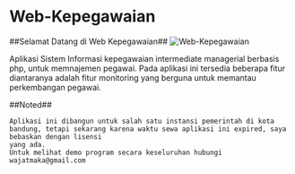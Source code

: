 Web-Kepegawaian
==============

##Selamat Datang di Web Kepegawaian##
![Web-Kepegawaian](https://raw.githubusercontent.com/wajatmaka/Web-Kepegawaian/master/img/logo.png) 


Aplikasi Sistem Informasi kepegawaian intermediate managerial berbasis php, untuk memnajemen pegawai.
Pada aplikasi ini tersedia beberapa fitur diantaranya adalah fitur monitoring yang berguna untuk memantau perkembangan pegawai. 


##Noted##
```
Aplikasi ini dibangun untuk salah satu instansi pemerintah di kota bandung, tetapi sekarang karena waktu sewa aplikasi ini expired, saya bebaskan dengan lisensi 
yang ada.
Untuk melihat demo program secara keseluruhan hubungi wajatmaka@gmail.com
```
